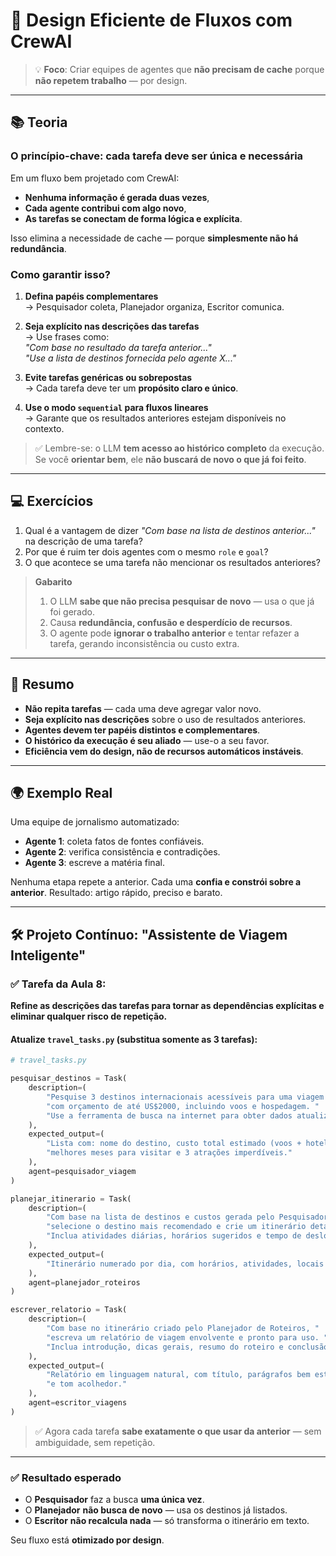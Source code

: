 # 🧠 **Design Eficiente de Fluxos com CrewAI**

> 💡 **Foco**: Criar equipes de agentes que **não precisam de cache** porque **não repetem trabalho** — por design.

---

## 📚 **Teoria**

### O princípio-chave: **cada tarefa deve ser única e necessária**

Em um fluxo bem projetado com CrewAI:
- **Nenhuma informação é gerada duas vezes**,
- **Cada agente contribui com algo novo**,
- **As tarefas se conectam de forma lógica e explícita**.

Isso elimina a necessidade de cache — porque **simplesmente não há redundância**.

### Como garantir isso?

1. **Defina papéis complementares**  
   → Pesquisador coleta, Planejador organiza, Escritor comunica.

2. **Seja explícito nas descrições das tarefas**  
   → Use frases como:  
   *"Com base no resultado da tarefa anterior..."*  
   *"Use a lista de destinos fornecida pelo agente X..."*

3. **Evite tarefas genéricas ou sobrepostas**  
   → Cada tarefa deve ter um **propósito claro e único**.

4. **Use o modo `sequential` para fluxos lineares**  
   → Garante que os resultados anteriores estejam disponíveis no contexto.

> ✅ Lembre-se: o LLM **tem acesso ao histórico completo** da execução. Se você **orientar bem**, ele **não buscará de novo o que já foi feito**.

---

## 💻 **Exercícios**

1. Qual é a vantagem de dizer *"Com base na lista de destinos anterior..."* na descrição de uma tarefa?  
2. Por que é ruim ter dois agentes com o mesmo `role` e `goal`?  
3. O que acontece se uma tarefa não mencionar os resultados anteriores?

> **Gabarito**  
> 1. O LLM **sabe que não precisa pesquisar de novo** — usa o que já foi gerado.  
> 2. Causa **redundância, confusão e desperdício de recursos**.  
> 3. O agente pode **ignorar o trabalho anterior** e tentar refazer a tarefa, gerando inconsistência ou custo extra.

---

## 📌 **Resumo**

- **Não repita tarefas** — cada uma deve agregar valor novo.
- **Seja explícito nas descrições** sobre o uso de resultados anteriores.
- **Agentes devem ter papéis distintos e complementares**.
- **O histórico da execução é seu aliado** — use-o a seu favor.
- **Eficiência vem do design, não de recursos automáticos instáveis**.

---

## 🌍 **Exemplo Real**

Uma equipe de jornalismo automatizado:
- **Agente 1**: coleta fatos de fontes confiáveis.
- **Agente 2**: verifica consistência e contradições.
- **Agente 3**: escreve a matéria final.

Nenhuma etapa repete a anterior. Cada uma **confia e constrói sobre a anterior**. Resultado: artigo rápido, preciso e barato.

---

## 🛠️ **Projeto Contínuo: "Assistente de Viagem Inteligente"**

### ✅ Tarefa da Aula 8:
**Refine as descrições das tarefas para tornar as dependências explícitas e eliminar qualquer risco de repetição.**

#### Atualize `travel_tasks.py` **(substitua somente as 3 tarefas)**:

```python
# travel_tasks.py

pesquisar_destinos = Task(
    description=(
        "Pesquise 3 destinos internacionais acessíveis para uma viagem de 7 dias "
        "com orçamento de até US$2000, incluindo voos e hospedagem. "
        "Use a ferramenta de busca na internet para obter dados atualizados."
    ),
    expected_output=(
        "Lista com: nome do destino, custo total estimado (voos + hotel), "
        "melhores meses para visitar e 3 atrações imperdíveis."
    ),
    agent=pesquisador_viagem
)

planejar_itinerario = Task(
    description=(
        "Com base na lista de destinos e custos gerada pelo Pesquisador de Viagens, "
        "selecione o destino mais recomendado e crie um itinerário detalhado de 7 dias. "
        "Inclua atividades diárias, horários sugeridos e tempo de deslocamento."
    ),
    expected_output=(
        "Itinerário numerado por dia, com horários, atividades, locais e dicas práticas."
    ),
    agent=planejador_roteiros
)

escrever_relatorio = Task(
    description=(
        "Com base no itinerário criado pelo Planejador de Roteiros, "
        "escreva um relatório de viagem envolvente e pronto para uso. "
        "Inclua introdução, dicas gerais, resumo do roteiro e conclusão inspiradora."
    ),
    expected_output=(
        "Relatório em linguagem natural, com título, parágrafos bem estruturados "
        "e tom acolhedor."
    ),
    agent=escritor_viagens
)
```

> ✅ Agora cada tarefa **sabe exatamente o que usar da anterior** — sem ambiguidade, sem repetição.

---

### ✅ Resultado esperado

- O **Pesquisador** faz a busca **uma única vez**.
- O **Planejador** **não busca de novo** — usa os destinos já listados.
- O **Escritor** **não recalcula nada** — só transforma o itinerário em texto.

Seu fluxo está **otimizado por design**.